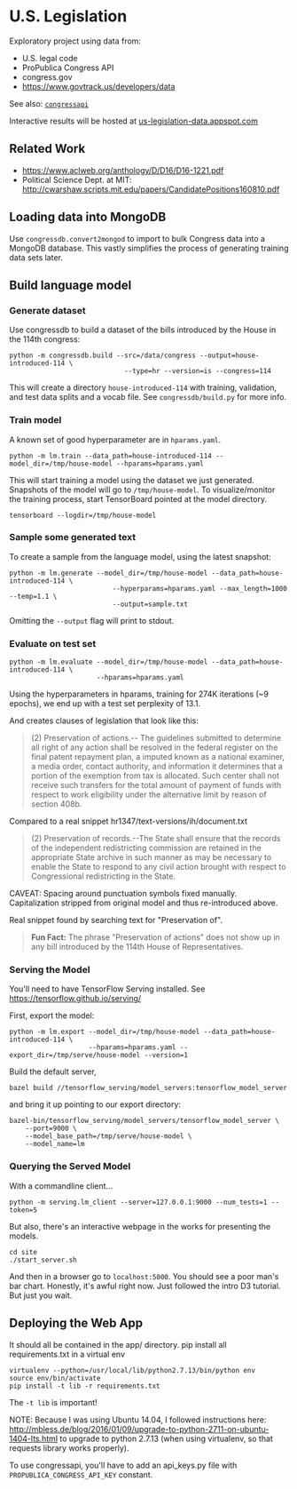 # U.S. Legislation

Exploratory project using data from:

* U.S. legal code
* ProPublica Congress API
* congress.gov
* https://www.govtrack.us/developers/data

See also: [`congressapi`](https://github.com/kjchavez/congressapi)

Interactive results will be hosted at [us-legislation-data.appspot.com](https://us-legislation-data.appspot.com)


## Related Work

* https://www.aclweb.org/anthology/D/D16/D16-1221.pdf
* Political Science Dept. at MIT: http://cwarshaw.scripts.mit.edu/papers/CandidatePositions160810.pdf

## Loading data into MongoDB

Use `congressdb.convert2mongod` to import to bulk Congress data into a MongoDB database. This vastly simplifies the process of
generating training data sets later.

## Build language model

### Generate dataset
Use congressdb to build a dataset of the bills introduced by the House in the 114th congress:

```
python -m congressdb.build --src=/data/congress --output=house-introduced-114 \
                             --type=hr --version=is --congress=114
```

This will create a directory `house-introduced-114` with training, validation, and test data splits and a vocab file. See `congressdb/build.py` for more info.

### Train model

A known set of good hyperparameter are in `hparams.yaml`.

```
python -m lm.train --data_path=house-introduced-114 --model_dir=/tmp/house-model --hparams=hparams.yaml
```

This will start training a model using the dataset we just generated. Snapshots of the model will go to `/tmp/house-model`.
To visualize/monitor the training process, start TensorBoard pointed at the model directory.

```
tensorboard --logdir=/tmp/house-model
```


### Sample some generated text

To create a sample from the language model, using the latest snapshot:

```
python -m lm.generate --model_dir=/tmp/house-model --data_path=house-introduced-114 \
                          --hyperparams=hparams.yaml --max_length=1000 --temp=1.1 \
                          --output=sample.txt
```

Omitting the `--output` flag will print to stdout.

### Evaluate on test set

```
python -m lm.evaluate --model_dir=/tmp/house-model --data_path=house-introduced-114 \
                      --hparams=hparams.yaml
```

Using the hyperparameters in hparams, training for 274K iterations (~9 epochs),
we end up with a test set perplexity of 13.1.

And creates clauses of legislation that look like this:

>  (2) Preservation of actions.-- The guidelines submitted to 
>  determine all right of any action shall be resolved in the 
>  federal register on the final patent repayment plan, a imputed 
>  known as a national examiner, a media order, contact authority, 
>  and information it determines that a portion of the exemption 
>  from tax is allocated. Such center shall not receive such 
>  transfers for the total amount of payment of funds with 
>  respect to work eligibility under the alternative limit by 
>  reason of section 408b. 

Compared to a real snippet hr1347/text-versions/ih/document.txt

>  (2) Preservation of records.--The State shall ensure that 
>  the records of the independent redistricting commission are 
>  retained in the appropriate State archive in such manner as may 
>  be necessary to enable the State to respond to any civil action 
>  brought with respect to Congressional redistricting in the 
>  State.

CAVEAT:
Spacing around punctuation symbols fixed manually. Capitalization stripped from original
model and thus re-introduced above.

Real snippet found by searching text for "Preservation of". 

> **Fun Fact:** The phrase "Preservation of actions"
> does not show up in any bill introduced by the 114th House of Representatives.

### Serving the Model

You'll need to have TensorFlow Serving installed. See https://tensorflow.github.io/serving/


First, export the model:

```
python -m lm.export --model_dir=/tmp/house-model --data_path=house-introduced-114 \
                    --hparams=hparams.yaml --export_dir=/tmp/serve/house-model --version=1
```

Build the default server,

```
bazel build //tensorflow_serving/model_servers:tensorflow_model_server
```

and bring it up pointing to our export directory:

```
bazel-bin/tensorflow_serving/model_servers/tensorflow_model_server \
	--port=9000 \
	--model_base_path=/tmp/serve/house-model \
	--model_name=lm
```


### Querying the Served Model

With a commandline client...

```
python -m serving.lm_client --server=127.0.0.1:9000 --num_tests=1 --token=5
```

But also, there's an interactive webpage in the works for presenting the models.

```
cd site
./start_server.sh
```

And then in a browser go to `localhost:5000`. You should see a poor man's bar chart.
Honestly, it's awful right now. Just followed the intro D3 tutorial. But just you wait.

## Deploying the Web App

It should all be contained in the app/ directory. pip install all requirements.txt in a virtual env

```
virtualenv --python=/usr/local/lib/python2.7.13/bin/python env 
source env/bin/activate
pip install -t lib -r requirements.txt
```

The `-t lib` is important!

NOTE:
Because I was using Ubuntu 14.04, I followed instructions here: http://mbless.de/blog/2016/01/09/upgrade-to-python-2711-on-ubuntu-1404-lts.html to upgrade to python 2.7.13 (when using virtualenv, so that requests library works properly).

To use congressapi, you'll have to add an api_keys.py file with `PROPUBLICA_CONGRESS_API_KEY` constant.
